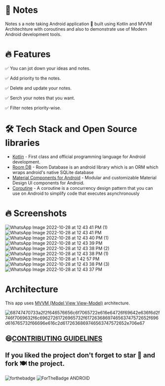 # 📔 Notes
Notes s a note taking Android application 📱 built using Kotlin and MVVM Architechture with coroutines and also to demonstrate use of Modern Android development tools.


# 🔥 Features

✅ You can jot down your ideas and notes.

✅ Add priority to the notes.

✅ Delete and update your notes.

✅ Serch your notes that you want.

✅ Filter notes priority-wise.

# 🛠 Tech Stack and Open Source libraries 
- [Kotlin](https://kotlinlang.org/docs/android-overview.html) - First class and official programming language for Android development.
- [Room DB](https://developer.android.com/training/data-storage/room) - Room Database is an android library which is an ORM which wraps android's native SQLite database
- [Material Components for Android](https://material.io/components) - Modular and customizable Material Design UI components for Android.
- [Coroutine](https://developer.android.com/kotlin/coroutines#:~:text=A%20coroutine%20is%20a%20concurrency,established%20concepts%20from%20other%20languages.) - A coroutine is a concurrency design pattern that you can use on Android to simplify code that executes asynchronously

# 🔥 Screenshots
![WhatsApp Image 2022-10-28 at 12 43 41 PM (1)](https://user-images.githubusercontent.com/103168212/198539283-7187e16d-e4a5-4f87-a685-e7a4f5195548.jpg)
![WhatsApp Image 2022-10-28 at 12 43 41 PM](https://user-images.githubusercontent.com/103168212/198539321-5e04bcb5-7203-4cf8-bea0-2da0e7620f6d.jpg)
![WhatsApp Image 2022-10-28 at 12 43 40 PM (1)](https://user-images.githubusercontent.com/103168212/198539511-d2f80197-dea6-4a02-9d3c-011ca279be47.jpg)
![WhatsApp Image 2022-10-28 at 12 43 39 PM](https://user-images.githubusercontent.com/103168212/198539535-0092b83d-5e90-454b-962f-88d2a4f5f3ad.jpg)
![WhatsApp Image 2022-10-28 at 12 43 38 PM (2)](https://user-images.githubusercontent.com/103168212/198539553-2ca7749d-f0d1-43ac-8cc0-abf65076c487.jpg)
![WhatsApp Image 2022-10-28 at 12 43 38 PM (1)](https://user-images.githubusercontent.com/103168212/198539566-7829a617-d3d9-4108-bcfc-77ab06526bb9.jpg)
![WhatsApp Image 2022-10-28 at 1 42 57 PM](https://user-images.githubusercontent.com/103168212/198539910-15bd0e7a-2a91-47aa-a602-d4a811490fbb.jpg)
![WhatsApp Image 2022-10-28 at 12 43 38 PM (3)](https://user-images.githubusercontent.com/103168212/198539612-b0241af9-5efa-4336-8524-5e68fc1b4ef9.jpg)
![WhatsApp Image 2022-10-28 at 12 43 37 PM](https://user-images.githubusercontent.com/103168212/198539635-e572e3d4-4fcc-4990-9265-009ac9dec4c7.jpg)






# Architecture

This app uses [MVVM (Model View View-Model)](https://developer.android.com/topic/architecture#recommended-app-arch) architecture.

![68747470733a2f2f646576656c6f7065722e616e64726f69642e636f6d2f746f7069632f6c69627261726965732f6172636869746563747572652f696d616765732f66696e616c2d6172636869746563747572652e706e67](https://user-images.githubusercontent.com/80090908/194612432-65ddf3e4-9322-4f05-9a93-39c83d5f81a2.png)

## 😄[CONTRIBUTING GUIDELINES](https://github.com/HawkItzme/KeepIt/blob/ContriBranch/Contribution.md)



## If you liked the project don't forget to star 🌟 and fork 🍽 the project.


![forthebadge](https://forthebadge.com/images/badges/built-with-love.svg)
![ForTheBadge ANDROID](https://forthebadge.com/images/badges/built-for-android.svg)
